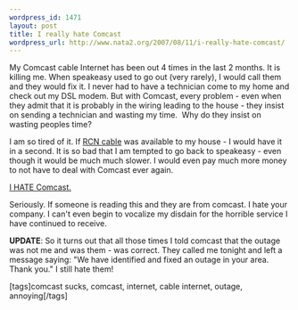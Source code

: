 ```yaml
--- 
wordpress_id: 1471
layout: post
title: I really hate Comcast
wordpress_url: http://www.nata2.org/2007/08/11/i-really-hate-comcast/
---
```

<p>My Comcast cable Internet&nbsp;has been out 4 times in the last 2 months. It is killing me. When speakeasy used to go out (very rarely), I would call them and they would fix it. I never had to have a technician come to my home and check out my DSL modem. But with Comcast, every problem - even when they admit that it is probably in the wiring leading to the house - they insist on sending a technician and wasting my time.&nbsp; Why do they insist on wasting peoples time?</p> <p>I am so tired of it. If <a href="http://www.rcn.com/">RCN cable</a> was available to my house - I would have it in a second. It is so bad that I am tempted to go back to speakeasy - even though it would be much much slower. I would even pay much more money to not have to deal with Comcast ever again. </p> <p><a href="http://www.google.com/search?q=%22I+HATE+Comcast.%22">I HATE Comcast.</a> </p> <p>Seriously. If someone is reading this and they are from comcast. I hate your company. I can't even begin to vocalize my disdain for the horrible service&nbsp;I have continued to receive. </p> <p><strong>UPDATE</strong>: So it turns out that all those times&nbsp;I told comcast that the outage was not me and was them - was correct. They called me tonight and left a message saying: "We have identified and fixed an outage in your area. Thank you." I still hate them!</p> <div class="wlWriterSmartContent" id="0767317B-992E-4b12-91E0-4F059A8CECA8:feaa6134-71fb-4904-b07e-6eb874cf5418" contenteditable="false" style="padding-right: 0px; display: inline; padding-left: 0px; padding-bottom: 0px; margin: 0px; padding-top: 0px">[tags]comcast sucks, comcast, internet, cable internet, outage, annoying[/tags]</div>
